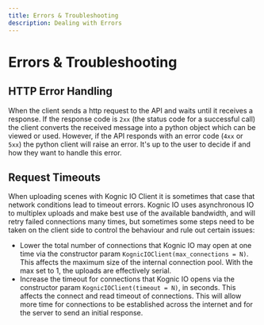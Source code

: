 ```yaml
---
title: Errors & Troubleshooting
description: Dealing with Errors
---
```

# Errors & Troubleshooting

## HTTP Error Handling

When the client sends a http request to the API and waits until it receives a response. If the response code is `2xx` 
\(the status code for a successful call\) the client converts the received message into a python object which can be 
viewed or used. However, if the API responds with an error code \(`4xx` or `5xx`\) the python client will raise an error. 
It's up to the user to decide if and how they want to handle this error.

## Request Timeouts

When uploading scenes with Kognic IO Client it is sometimes that case that network conditions lead to timeout errors. Kognic IO uses asynchronous IO to multiplex uploads and make best use of the available bandwidth, and will retry failed connections many times, but sometimes some steps need to be taken on the client side to control the behaviour and rule out certain issues:

* Lower the total number of connections that Kognic IO may open at one time via the constructor param `KognicIOClient(max_connections = N)`. This affects the maximum size of the internal connection pool. With the max set to 1, the uploads are effectively serial.
* Increase the timeout for connections that Kognic IO opens via the constructor param `KognicIOClient(timeout = N)`, in seconds. This affects the connect and read timeout of connections. This will allow more time for connections to be established across the internet and for the server to send an initial response.
